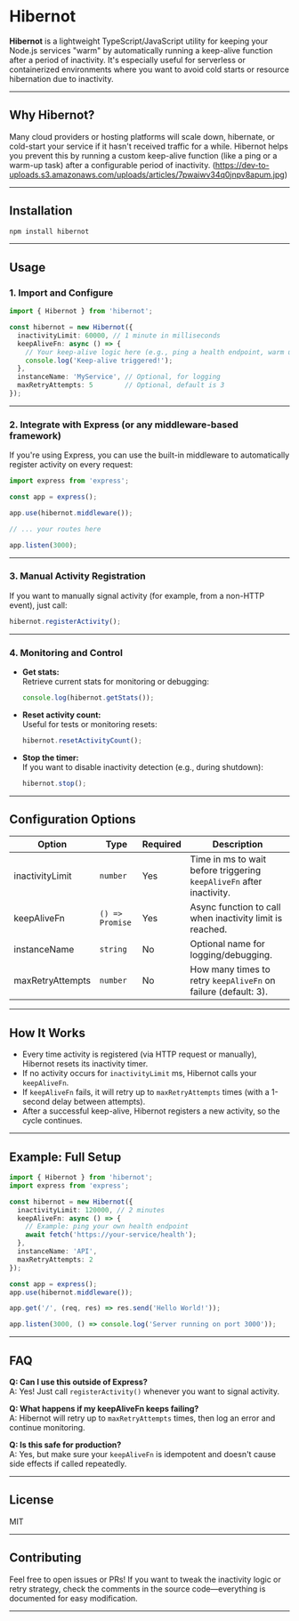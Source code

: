 # Hibernot

**Hibernot** is a lightweight TypeScript/JavaScript utility for keeping your Node.js services "warm" by automatically running a keep-alive function after a period of inactivity. It's especially useful for serverless or containerized environments where you want to avoid cold starts or resource hibernation due to inactivity.

---

## Why Hibernot?

Many cloud providers or hosting platforms will scale down, hibernate, or cold-start your service if it hasn't received traffic for a while. Hibernot helps you prevent this by running a custom keep-alive function (like a ping or a warm-up task) after a configurable period of inactivity.
(https://dev-to-uploads.s3.amazonaws.com/uploads/articles/7pwaiwv34q0jnpv8apum.jpg)

---

## Installation

```bash
npm install hibernot
```

---

## Usage

### 1. Import and Configure

```typescript
import { Hibernot } from 'hibernot';

const hibernot = new Hibernot({
  inactivityLimit: 60000, // 1 minute in milliseconds
  keepAliveFn: async () => {
    // Your keep-alive logic here (e.g., ping a health endpoint, warm up cache, etc.)
    console.log('Keep-alive triggered!');
  },
  instanceName: 'MyService', // Optional, for logging
  maxRetryAttempts: 5        // Optional, default is 3
});
```

---

### 2. Integrate with Express (or any middleware-based framework)

If you're using Express, you can use the built-in middleware to automatically register activity on every request:

```typescript
import express from 'express';

const app = express();

app.use(hibernot.middleware());

// ... your routes here

app.listen(3000);
```

---

### 3. Manual Activity Registration

If you want to manually signal activity (for example, from a non-HTTP event), just call:

```typescript
hibernot.registerActivity();
```

---

### 4. Monitoring and Control

- **Get stats:**  
  Retrieve current stats for monitoring or debugging:
  ```typescript
  console.log(hibernot.getStats());
  ```

- **Reset activity count:**  
  Useful for tests or monitoring resets:
  ```typescript
  hibernot.resetActivityCount();
  ```

- **Stop the timer:**  
  If you want to disable inactivity detection (e.g., during shutdown):
  ```typescript
  hibernot.stop();
  ```

---

## Configuration Options

| Option             | Type             | Required | Description                                                                 |
|--------------------|------------------|----------|-----------------------------------------------------------------------------|
| inactivityLimit    | `number`         | Yes      | Time in ms to wait before triggering `keepAliveFn` after inactivity.        |
| keepAliveFn        | `() => Promise`  | Yes      | Async function to call when inactivity limit is reached.                    |
| instanceName       | `string`         | No       | Optional name for logging/debugging.                                        |
| maxRetryAttempts   | `number`         | No       | How many times to retry `keepAliveFn` on failure (default: 3).              |

---

## How It Works

- Every time activity is registered (via HTTP request or manually), Hibernot resets its inactivity timer.
- If no activity occurs for `inactivityLimit` ms, Hibernot calls your `keepAliveFn`.
- If `keepAliveFn` fails, it will retry up to `maxRetryAttempts` times (with a 1-second delay between attempts).
- After a successful keep-alive, Hibernot registers a new activity, so the cycle continues.

---

## Example: Full Setup

```typescript
import { Hibernot } from 'hibernot';
import express from 'express';

const hibernot = new Hibernot({
  inactivityLimit: 120000, // 2 minutes
  keepAliveFn: async () => {
    // Example: ping your own health endpoint
    await fetch('https://your-service/health');
  },
  instanceName: 'API',
  maxRetryAttempts: 2
});

const app = express();
app.use(hibernot.middleware());

app.get('/', (req, res) => res.send('Hello World!'));

app.listen(3000, () => console.log('Server running on port 3000'));
```

---

## FAQ

**Q: Can I use this outside of Express?**  
A: Yes! Just call `registerActivity()` whenever you want to signal activity.

**Q: What happens if my keepAliveFn keeps failing?**  
A: Hibernot will retry up to `maxRetryAttempts` times, then log an error and continue monitoring.

**Q: Is this safe for production?**  
A: Yes, but make sure your `keepAliveFn` is idempotent and doesn't cause side effects if called repeatedly.

---

## License

MIT

---

## Contributing

Feel free to open issues or PRs! If you want to tweak the inactivity logic or retry strategy, check the comments in the source code—everything is documented for easy modification.

---
